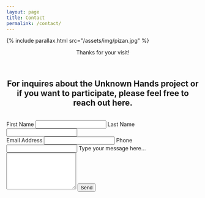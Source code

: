 ```yaml
---
layout: page
title: Contact
permalink: /contact/
---
```



{% include parallax.html src="/assets/img/pizan.jpg" %}


<p style="text-align:center;">Thanks for your visit!</p>


<br>

<section class="contact-card">
  <h2 style="text-align:center;">For inquires about the Unknown Hands project or if you want to participate, please feel free to reach out here.</h2>
  <br>
  <form id="contact-form" action="https://formspree.io/f/xyzdybkd" method="POST" novalidate>
    <div class="two-col">
      <label>
        First Name
        <input type="text" name="first_name" autocomplete="given-name" required>
      </label>
      <label>
        Last Name
        <input type="text" name="last_name" autocomplete="family-name" required>
      </label>
    </div>
    <label>
      Email Address
      <input type="email" name="email" autocomplete="email" required>
    </label>
    <label>
      Phone
      <input type="tel" name="phone" autocomplete="tel">
    </label>
    <label>
      Type your message here...
      <textarea name="message" rows="6" required></textarea>
    </label>
    <!-- Anti-spam honeypot (kept hidden) -->
    <input type="text" name="website" tabindex="-1" autocomplete="off" style="position:absolute;left:-5000px;opacity:0">
    <!-- Optional: set email subject in your inbox -->
    <input type="hidden" name="_subject" value="New message from your website">
    <button class="btn btn-primary" type="submit">Send</button>
    <p id="form-status" class="form-status" aria-live="polite"></p>
  </form>
</section>